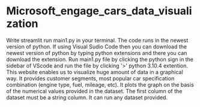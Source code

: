 # Microsoft_engage_cars_data_visualization
Write streamlit run main1.py in your terminal.
The code runs in the newest version of python.
If using Visual Sudio Code then you can download the newest version of python by typing python extensions and there you can download the extension.
Run main1.py file by clicking the python sign in the sidebar of VScode and run the file by clicking '>' python 3.10.4 extention. 
This website enables us to visualize huge amount of data in a graphical way. It provides customer segments, most popular car specification combination (engine type, fuel, mileage, etc).
It plots the graph on the basis of the numerical values provided in the dataset.
The first column of the dataset must be a string column.
It can run any dataset provided. 
